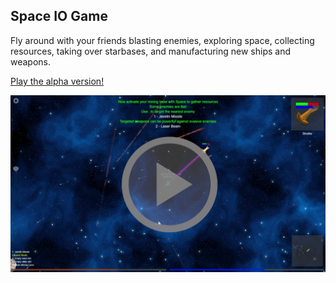 ## Space IO Game

Fly around with your friends blasting enemies, exploring space, collecting resources, taking over starbases, and manufacturing new ships and weapons.

[Play the alpha version!](https://spacequest.io/)

[![Tutorial play through](https://raw.githubusercontent.com/floomby/SpaceGame/master/workspace/video_preview_image.png)](https://www.youtube.com/watch?v=PqDjzgrWIhQ)
